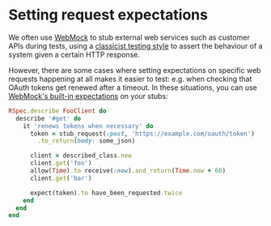 # Setting request expectations

We often use [WebMock](https://github.com/bblimke/webmock) to stub external
web services such as customer APIs during tests, using a [classicist testing
style](http://martinfowler.com/articles/mocksArentStubs.html#ClassicalAndMockistTesting)
to assert the behaviour of a system given a certain HTTP response.

However, there are some cases where setting expectations on specific web
requests happening at all makes it easier to test: e.g. when checking that
OAuth tokens get renewed after a timeout. In these situations, you can use
[WebMock's built-in
expectations](https://github.com/bblimke/webmock#setting-expectations-in-rspec-with-a_request)
on your stubs:

```ruby
RSpec.describe FooClient do
  describe '#get' do
    it 'renews tokens when necessary' do
      token = stub_request(:post, 'https://example.com/oauth/token')
        .to_return(body: some_json)

      client = described_class.new
      client.get('foo')
      allow(Time).to receive(:now).and_return(Time.now + 60)
      client.get('bar')

      expect(token).to have_been_requested.twice
    end
  end
end
```
